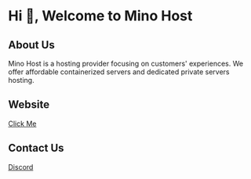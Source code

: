 # Hi 👋, Welcome to Mino Host

## About Us

Mino Host is a hosting provider focusing on customers' experiences. We offer affordable containerized servers and dedicated private servers hosting.

## Website

[Click Me](https://www.mino.host)

## Contact Us

[Discord](https://discord.gg/Xg3h2VWshF)
